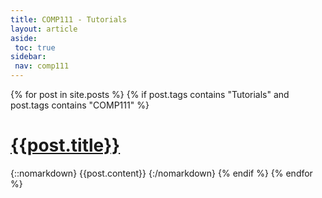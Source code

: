 ```yaml
---
title: COMP111 - Tutorials
layout: article
aside:
 toc: true
sidebar:
 nav: comp111
---
```

{% for post in site.posts %}
{% if post.tags contains "Tutorials" and post.tags contains "COMP111" %}
# [{{post.title}}]({{site.baseurl}}{{post.url}})
{::nomarkdown}
{{post.content}}
{:/nomarkdown}
{% endif %}
{% endfor %}

